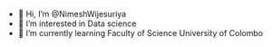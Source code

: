- 👋 Hi, I’m @NimeshWijesuriya
- 👀 I’m interested in Data science 
- 🌱 I’m currently learning Faculty of Science University of Colombo


<!---
NimeshWijesuriya/NimeshWijesuriya is a ✨ special ✨ repository because its `README.md` (this file) appears on your GitHub profile.
You can click the Preview link to take a look at your changes.
--->
